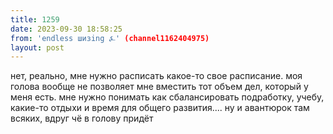 ```yaml
---
title: 1259
date: 2023-09-30 18:58:25
from: 'endless шизing ⍼' (channel1162404975)
layout: post
---
```


нет, реально, мне нужно расписать какое-то свое расписание. моя голова вообще не позволяет мне вместить тот объем дел, который у меня есть. мне нужно понимать как сбалансировать подработку, учебу, какие-то отдыхи и время для общего развития.... ну и авантюрок там всяких, вдруг чё в голову придёт
